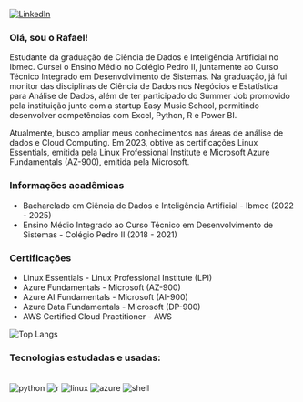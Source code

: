 [![LinkedIn](https://img.shields.io/badge/LinkedIn-0077B5?style=for-the-badge&logo=linkedin&logoColor=white)](https://www.linkedin.com/in/rafaelf-lima/)


### Olá, sou o Rafael!
Estudante da graduação de Ciência de Dados e Inteligência Artificial no Ibmec. Cursei o Ensino Médio no Colégio Pedro II, juntamente ao Curso Técnico Integrado em Desenvolvimento de Sistemas. Na graduação, já fui monitor das disciplinas de Ciência de Dados nos Negócios e Estatística para Análise de Dados, além de ter participado do Summer Job promovido pela instituição junto com a startup Easy Music School, permitindo desenvolver competências com Excel, Python, R e Power BI. 

Atualmente, busco ampliar meus conhecimentos nas áreas de análise de dados e Cloud Computing. Em 2023, obtive as certificações Linux Essentials, emitida pela Linux Professional Institute e Microsoft Azure Fundamentals (AZ-900), emitida pela Microsoft. 


### Informações acadêmicas
* Bacharelado em Ciência de Dados e Inteligência Artificial - Ibmec (2022 - 2025)
* Ensino Médio Integrado ao Curso Técnico em Desenvolvimento de Sistemas - Colégio Pedro II (2018 - 2021)

### Certificações
 * Linux Essentials - Linux Professional Institute (LPI)
 * Azure Fundamentals - Microsoft (AZ-900)
 * Azure AI Fundamentals - Microsoft (AI-900)
 * Azure Data Fundamentals - Microsoft (DP-900)
 * AWS Certified Cloud Practitioner - AWS

![Top Langs](https://github-readme-stats.vercel.app/api/top-langs/?username=rafaelf-lima&hide=jupyter%20notebook&layout=compact&theme=nightowl)

### Tecnologias estudadas e usadas: 
<div style ="display: inline_block"><br/>
    <img align="center" alt = "python" src="https://img.shields.io/badge/Python-14354C?style=for-the-badge&logo=python&logoColor=white">
    <img align="center" alt = "r" src="https://img.shields.io/badge/R-276DC3?style=for-the-badge&logo=r&logoColor=white">
    <img align="center" alt="linux" src="https://img.shields.io/badge/Linux-FCC624?style=for-the-badge&logo=linux&logoColor=black">
    <img align="center" alt="azure" src="https://img.shields.io/badge/Microsoft_Azure-0089D6?style=for-the-badge&logo=microsoft-azure&logoColor=white">
    <img align="center" alt="shell" src="https://img.shields.io/badge/Shell_Script-121011?style=for-the-badge&logo=gnu-bash&logoColor=white">
</div>    

